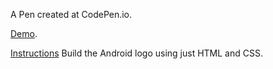 A Pen created at CodePen.io. 

<a href="https://codepen.io/JajwalyaRK/pen/wEJKoq">Demo</a>.

<a href="http://thecodeplayer.com/walkthrough/css3-android-logo">Instructions</a>
Build the Android logo using just HTML and CSS.
